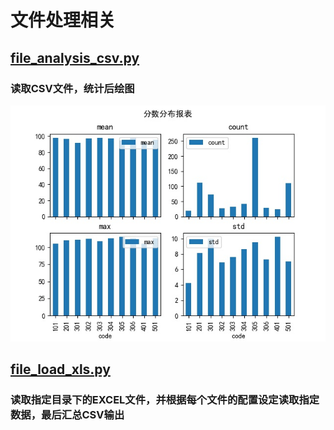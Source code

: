 # 文件处理相关

## [file_analysis_csv.py](file_analysis_csv.py)
### 读取CSV文件，统计后绘图
![Image text](images/file_analysis_csv_result.jpg)

## [file_load_xls.py](file_load_xls.py)
### 读取指定目录下的EXCEL文件，并根据每个文件的配置设定读取指定数据，最后汇总CSV输出

